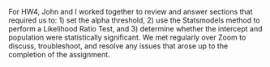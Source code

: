 For HW4, John and I worked together to review and answer sections that required us to: 1) set the alpha threshold, 2) use the Statsmodels method to perform a Likelihood Ratio Test, and 3) determine whether the intercept and population were statistically significant. We met regularly over Zoom to discuss, troubleshoot, and resolve any issues that arose up to the completion of the assignment.

